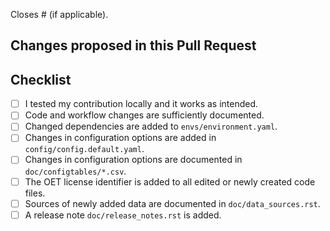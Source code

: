Closes # (if applicable).

## Changes proposed in this Pull Request


## Checklist

- [ ] I tested my contribution locally and it works as intended.
- [ ] Code and workflow changes are sufficiently documented.
- [ ] Changed dependencies are added to `envs/environment.yaml`.
- [ ] Changes in configuration options are added in `config/config.default.yaml`.
- [ ] Changes in configuration options are documented in `doc/configtables/*.csv`.
- [ ] The OET license identifier is added to all edited or newly created code files.
- [ ] Sources of newly added data are documented in `doc/data_sources.rst`.
- [ ] A release note `doc/release_notes.rst` is added.
